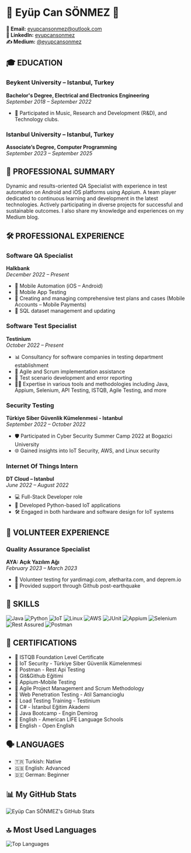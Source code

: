 # 🌟 Eyüp Can SÖNMEZ 🌟

**📧 Email:** [eyupcansonmez@outlook.com](mailto:eyupcansonmez@outlook.com)  
**🔗 LinkedIn:** [eyupcansonmez](https://www.linkedin.com/in/eyupcansonmez/)  
**✍️ Medium:** [@eyupcansonmez](https://medium.com/@eyupcansonmez)

## 🎓 EDUCATION
### Beykent University – Istanbul, Turkey
**Bachelor's Degree, Electrical and Electronics Engineering**  
_September 2018 – September 2022_  
- 🎵 Participated in Music, Research and Development (R&D), and Technology clubs.

### Istanbul University – Istanbul, Turkey
**Associate’s Degree, Computer Programming**  
_September 2023 – September 2025_

## 💼 PROFESSIONAL SUMMARY
Dynamic and results-oriented QA Specialist with experience in test automation on Android and iOS platforms using Appium. A team player dedicated to continuous learning and development in the latest technologies. Actively participating in diverse projects for successful and sustainable outcomes. I also share my knowledge and experiences on my Medium blog.

## 🛠 PROFESSIONAL EXPERIENCE
### Software QA Specialist
**Halkbank**  
_December 2022 – Present_
- 📱 Mobile Automation (iOS – Android)
- 📲 Mobile App Testing
- 📝 Creating and managing comprehensive test plans and cases (Mobile Accounts – Mobile Payments)
- 💾 SQL dataset management and updating

### Software Test Specialist
**Testinium**  
_October 2022 – Present_
- 📊 Consultancy for software companies in testing department establishment
- 🔄 Agile and Scrum implementation assistance
- 🧪 Test scenario development and error reporting
- 👨‍💻 Expertise in various tools and methodologies including Java, Appium, Selenium, API Testing, ISTQB, Agile Testing, and more

### Security Testing
**Türkiye Siber Güvenlik Kümelenmesi - Istanbul**  
_September 2022 – October 2022_
- 🛡️ Participated in Cyber Security Summer Camp 2022 at Bogazici University
- 🌐 Gained insights into IoT Security, AWS, and Linux security

### Internet Of Things Intern
**DT Cloud – Istanbul**  
_June 2022 – August 2022_
- 💻 Full-Stack Developer role
- 🐍 Developed Python-based IoT applications
- 🛠️ Engaged in both hardware and software design for IoT systems

## 🤝 VOLUNTEER EXPERIENCE
### Quality Assurance Specialist
**AYA: Açık Yazılım Ağı**  
_February 2023 – March 2023_
- 🧪 Volunteer testing for yardimagi.com, afetharita.com, and deprem.io
- 🤖 Provided support through Github post-earthquake

## 🌟 SKILLS
![Java](https://img.shields.io/badge/-Java-007396?style=flat&logo=java&logoColor=white)
![Python](https://img.shields.io/badge/-Python-3776AB?style=flat&logo=python&logoColor=white)
![IoT](https://img.shields.io/badge/-IoT-000000?style=flat&logo=internet-of-things&logoColor=white)
![Linux](https://img.shields.io/badge/-Linux-FCC624?style=flat&logo=linux&logoColor=black)
![AWS](https://img.shields.io/badge/-AWS-232F3E?style=flat&logo=amazon-aws&logoColor=white)
![JUnit](https://img.shields.io/badge/-JUnit-25A162?style=flat&logo=junit5&logoColor=white)
![Appium](https://img.shields.io/badge/-Appium-672C52?style=flat&logo=appium&logoColor=white)
![Selenium](https://img.shields.io/badge/-Selenium-43B02A?style=flat&logo=selenium&logoColor=white)
![Rest Assured](https://img.shields.io/badge/-RestAssured-6DB33F?style=flat&logo=rest&logoColor=white)
![Postman](https://img.shields.io/badge/-Postman-FF6C37?style=flat&logo=postman&logoColor=white)

## 📜 CERTIFICATIONS
- 🏅 ISTQB Foundation Level Certificate
- 🏅 IoT Security - Türkiye Siber Güvenlik Kümelenmesi
- 🏅 Postman - Rest Api Testing
- 🏅 Git&Github Eğitimi
- 🏅 Appium-Mobile Testing
- 🏅 Agile Project Management and Scrum Methodology
- 🏅 Web Penetration Testing - Atil Samancioglu
- 🏅 Load Testing Training - Testinium
- 🏅 C# - İstanbul Eğitim Akademi
- 🏅 Java Bootcamp - Engin Demirog
- 🏅 English - American LIFE Language Schools
- 🏅 English - Open English

## 🗣️ LANGUAGES
- 🇹🇷 Turkish: Native
- 🇬🇧 English: Advanced
- 🇩🇪 German: Beginner

## 📊 My GitHub Stats
![Eyüp Can SÖNMEZ's GitHub Stats](https://github-readme-stats.vercel.app/api?username=eyupcansonmez&show_icons=true)

## 🔝 Most Used Languages
![Top Languages](https://github-readme-stats.vercel.app/api/top-langs/?username=eyupcansonmez&layout=compact)

